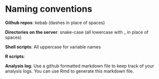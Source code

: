 # Naming conventions

**Github repos**: kebab (dashes in place of spaces)

**Directories on the server**: snake-case (all lowercase with _ in place of spaces)

**Shell scripts**: All uppercase for variable names

**R scripts**: 

**Analysis log**: Use a github formatted markdown file to keep track of your analysis logs. You can use Rmd to generate this markdown file. 

